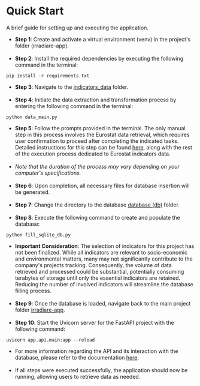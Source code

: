 # Quick Start
A brief guide for setting up and executing the application.
<br>
- **Step 1**: Create and activate a virtual environment (venv) in the project's folder (irradiare-app).<br><br>
- **Step 2**: Install the required dependencies by executing the following command in the terminal:


```
pip install -r requirements.txt
```



- **Step 3**: Navigate to the [indicators_data](/app/indicators_data) folder.<br><br>  
- **Step 4**: Initiate the data extraction and transformation process by entering the following command in the terminal:

```
python data_main.py
```



- **Step 5**: Follow the prompts provided in the terminal. The only manual step in this process involves the Eurostat data retrieval, which requires user confirmation to proceed after completing the indicated tasks. Detailed instructions for this step can be found [here](/app/indicators_data), along with the rest of the execution process dedicated to Eurostat indicators data.<br><br>
- *Note that the duration of the process may vary depending on your computer's specifications.* <br><br>
- **Step 6**: Upon completion, all necessary files for database insertion will be generated.<br><br>
- **Step 7**: Change the directory to the database [database (db)](/app/db) folder.<br><br>
- **Step 8**: Execute the following command to create and populate the database:

```
python fill_sqlite_db.py
```



- **Important Consideration**: The selection of indicators for this project has not been finalized. While all indicators are relevant to socio-economic and environmental matters, many may not significantly contribute to the company's projects tracking. Consequently, the volume of data retrieved and processed could be substantial, potentially consuming terabytes of storage until only the essential indicators are retained. Reducing the number of involved indicators will streamline the database filling process. <br><br>
- **Step 9**: Once the database is loaded, navigate back to the main project folder [irradiare-app](/irradiare-app). <br><br>
- **Step 10**: Start the Uvicorn server for the FastAPI project with the following command:

```
uvicorn app.api.main:app --reload
```



- For more information regarding the API and its interaction with the database, please refer to the documentation [here](/app/docs/api-guide). <br><br>
- If all steps were executed successfully, the application should now be running, allowing users to retrieve data as needed.
